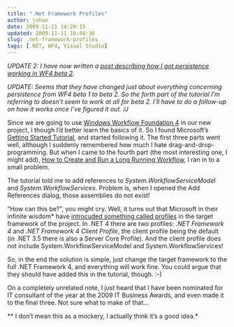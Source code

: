 ```yaml
---
title: ".Net Framework Profiles"
author: johan
date: 2009-11-11 14:29:15
updated: 2009-11-11 16:44:36
slug: .net-framework-profiles
tags: [.NET, WF4, Visual Studio]
---
```


*UPDATE 2: I have now written a [post describing how I got persistence working in WF4 beta 2](/archive/2009/11/11/persistance-in-wf4-beta-2.aspx).*

*UPDATE: Seems that they have changed just about everything concerning persistence from WF4 beta 1 to beta 2. So the forth part of the tutorial I’m referring to doesn’t seem to work at all for beta 2. I’ll have to do a follow-up on how it works once I’ve figured it out. /J*

Since we are going to use [Windows Workflow Foundation 4](http://msdn.microsoft.com/en-us/netframework/aa663328.aspx) in our new project, I though I’d better learn the basics of it. So I found Microsoft’s [Getting Started Tutorial](http://msdn.microsoft.com/en-us/library/dd489454(VS.100).aspx), and started following it. The first three parts went well, although I suddenly remembered how much I hate drag-and-drop-programming. But when I came to the fourth part (the most interesting one, I might add), [How to Create and Run a Long Running Workflow](http://msdn.microsoft.com/en-us/library/dd489452%28VS.100%29.aspx), I ran in to a small problem.

The tutorial told me to add references to *System.WorkflowServiceModel* and *System.WorkflowServices*. Problem is, when I opened the Add References dialog, those assemblies do not exist! 

“How can this be?”, you might cry. Well, it turns out that Microsoft in their infinite wisdom* have [introcuded something called profiles](http://msdn.microsoft.com/en-us/library/bb386063.aspx#arrowhead) in the target framework of the project. In .NET 4 there are two profiles: *.NET Framework 4* and *.NET Framework 4 Client Profile*, the client profile being the default (in .NET 3.5 there is also a Server Core Profile). And the client profile does not include System.WorkflowServiceModel and System.WorkflowServices!

So, in the end the solution is simple, just change the target framework to the full .NET Framework 4, and everything will work fine. You could argue that they should have added this in the tutorial, though. :-)

On a completely unrelated note, I just heard that I have been nominated for IT consultant of the year at the 2009 IT Business Awards, and even made it to the final three. Not sure what to make of that… 

** I don’t mean this as a mockery, I actually think it’s a good idea.*